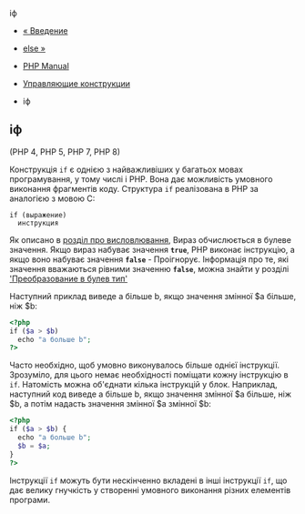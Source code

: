 іф

-   [« Введение](control-structures.intro.html)
    
-   [else »](control-structures.else.html)
    
-   [PHP Manual](index.html)
    
-   [Управляющие конструкции](language.control-structures.html)
    
-   іф
    

## іф

(PHP 4, PHP 5, PHP 7, PHP 8)

Конструкція `if` є однією з найважливіших у багатьох мовах програмування, у тому числі і PHP. Вона дає можливість умовного виконання фрагментів коду. Структура `if` реалізована в PHP за аналогією з мовою C:

```
if (выражение)
  инструкция
```

Як описано в [розділ про висловлювання](language.expressions.html), Вираз обчислюється в булеве значення. Якщо вираз набуває значення **`true`**, PHP виконає інструкцію, а якщо воно набуває значення **`false`** - Проігнорує. Інформація про те, які значення вважаються рівними значенню **`false`**, можна знайти у розділі ['Преобразование в булев тип'](language.types.boolean.html#language.types.boolean.casting)

Наступний приклад виведе a більше b, якщо значення змінної $a більше, ніж $b:

```php
<?php
if ($a > $b)
  echo "a больше b";
?>
```

Часто необхідно, щоб умовно виконувалось більше однієї інструкції. Зрозуміло, для цього немає необхідності поміщати кожну інструкцію в `if`. Натомість можна об'єднати кілька інструкцій у блок. Наприклад, наступний код виведе a більше b, якщо значення змінної $a більше, ніж $b, а потім надасть значення змінної $a змінної $b:

```php
<?php
if ($a > $b) {
  echo "a больше b";
  $b = $a;
}
?>
```

Інструкції `if` можуть бути нескінченно вкладені в інші інструкції `if`, що дає велику гнучкість у створенні умовного виконання різних елементів програми.